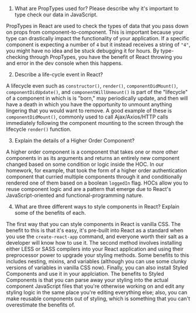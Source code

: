 1. What are PropTypes used for? Please describe why it's important to type check our data in JavaScript.

PropTypes in React are used to check the types of data that you pass down on props from component-to-component. This is important because your type can drastically impact the functionality of your application. If a specific component is expecting a number of `4` but it instead receives a string of `"4"`, you might have no idea and be stuck debugging it for hours. By type-checking through PropTypes, you have the benefit of React throwing you and error in the dev console when this happens.

2. Describe a life-cycle event in React?

A lifecycle even such as `constructor()`, `render()`, `componentDidMount()`, `componentDidUpdate()`, and `componentWillUnmount()` is part of the "lifecycle" of a component in which is is "born," may periodically update, and then will have a death in which you have the opportunity to unmount anything lingering that you would want to remove. A good example of these is `componentDidMount()`, commonly used to call Ajax/Axios/HTTP calls immediately following the component mounting to the screen through the lifecycle `render()` function.

3. Explain the details of a Higher Order Component?

A higher order component is a component that takes one or more other components in as its arguments and returns an entirely new component changed based on some condition or logic inside the HOC. In our homework, for example, that took the form of a higher order authentication component that curried multiple components through it and conditionally rendered one of them based on a boolean `loggedIn` flag. HOCs allow you to reuse component logic and are a pattern that emerge due to React's JavaScript-oriented and functional-programming nature.

4. What are three different ways to style components in React? Explain some of the benefits of each.

The first way that you can style components in React is vanilla CSS. The benefit to this is that it's easy, it's pre-built into React as a standard when you use the `create-react-app` command, and everyone worth their salt as a developer will know how to use it. The second method involves installing either LESS or SASS compilers into your React application and using their preprocessor power to upgrade your styling methods. Some benefits to this includes nesting, mixins, and variables (although you can use some clunky versions of variables in vanilla CSS now). Finally, you can also install Styled Components and use it in your applciation. The benefits to Styled Components is that you can parse away your styling into the actual component JavaScript files that you're otherwise working on and edit any styling logic in the same place you're editing everything else; also, you can make reusable components out of styling, which is something that you can't overestimate the benefits of.
